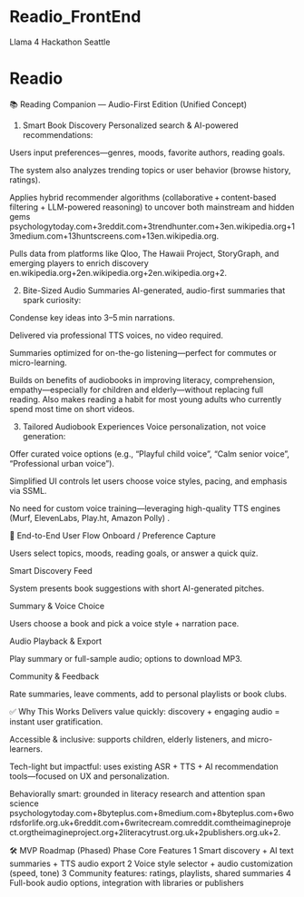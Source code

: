 # Readio_FrontEnd
Llama 4 Hackathon Seattle

# Readio
📚 Reading Companion — Audio-First Edition (Unified Concept)
1. Smart Book Discovery
Personalized search & AI-powered recommendations:


Users input preferences—genres, moods, favorite authors, reading goals.


The system also analyzes trending topics or user behavior (browse history, ratings).


Applies hybrid recommender algorithms (collaborative + content-based filtering + LLM-powered reasoning) to uncover both mainstream and hidden gems psychologytoday.com+3reddit.com+3trendhunter.com+3en.wikipedia.org+13medium.com+13huntscreens.com+13en.wikipedia.org.


Pulls data from platforms like Qloo, The Hawaii Project, StoryGraph, and emerging players to enrich discovery en.wikipedia.org+2en.wikipedia.org+2en.wikipedia.org+2.


2. Bite-Sized Audio Summaries
AI-generated, audio-first summaries that spark curiosity:


Condense key ideas into 3–5 min narrations.


Delivered via professional TTS voices, no video required.


Summaries optimized for on-the-go listening—perfect for commutes or micro-learning.


Builds on benefits of audiobooks in improving literacy, comprehension, empathy—especially for children and elderly—without replacing full reading. Also makes reading a habit for most young adults who currently spend most time on short videos.


3. Tailored Audiobook Experiences
Voice personalization, not voice generation:


Offer curated voice options (e.g., “Playful child voice”, “Calm senior voice”, “Professional urban voice”).


Simplified UI controls let users choose voice styles, pacing, and emphasis via SSML.


No need for custom voice training—leveraging high-quality TTS engines (Murf, ElevenLabs, Play.ht, Amazon Polly) .

🔁 End-to-End User Flow
Onboard / Preference Capture


Users select topics, moods, reading goals, or answer a quick quiz.


Smart Discovery Feed


System presents book suggestions with short AI-generated pitches.


Summary & Voice Choice


Users choose a book and pick a voice style + narration pace.


Audio Playback & Export


Play summary or full-sample audio; options to download MP3.


Community & Feedback


Rate summaries, leave comments, add to personal playlists or book clubs.



✅ Why This Works
Delivers value quickly: discovery + engaging audio = instant user gratification.


Accessible & inclusive: supports children, elderly listeners, and micro-learners.


Tech-light but impactful: uses existing ASR + TTS + AI recommendation tools—focused on UX and personalization.


Behaviorally smart: grounded in literacy research and attention span science psychologytoday.com+8byteplus.com+8medium.com+8byteplus.com+6wordsforlife.org.uk+6reddit.com+6writecream.comreddit.comtheimagineproject.orgtheimagineproject.org+2literacytrust.org.uk+2publishers.org.uk+2.



🛠️ MVP Roadmap (Phased)
Phase
Core Features
1
Smart discovery + AI text summaries + TTS audio export
2
Voice style selector + audio customization (speed, tone)
3
Community features: ratings, playlists, shared summaries
4
Full-book audio options, integration with libraries or publishers
